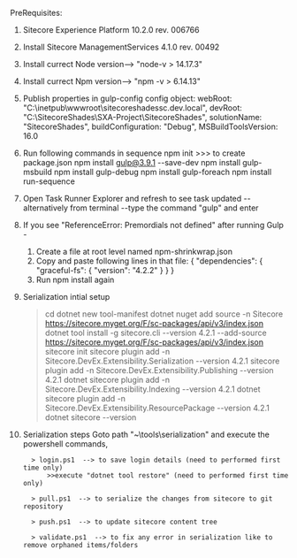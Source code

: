   PreRequisites: 
  1.  Sitecore Experience Platform 10.2.0 rev. 006766 
  2.  Install Sitecore ManagementServices 4.1.0 rev. 00492
  3.  Install currect Node version--> "node-v > 14.17.3"
  4.  Install currect Npm version--> "npm -v > 6.14.13"

1. Publish properties in gulp-config config object:
	    webRoot: "C:\\inetpub\\wwwroot\\sitecoreshadessc.dev.local",
        devRoot: "C:\SitecoreShades\SXA-Project\SitecoreShades",
        solutionName: "SitecoreShades",
        buildConfiguration: "Debug",
        MSBuildToolsVersion: 16.0

2.  Run following commands in sequence
		npm init      >>>       to create package.json
        npm install gulp@3.9.1 --save-dev
        npm install gulp-msbuild
        npm install gulp-debug
        npm install gulp-foreach
		    npm install run-sequence
		
3. Open Task Runner Explorer and refresh to see task updated
      -- alternatively from terminal --type the command "gulp" and enter

4. If you see "ReferenceError: Premordials not defined" after running Gulp - 
    1. Create a file at root level named npm-shrinkwrap.json
    2. Copy and paste following lines in that file:
        {
            "dependencies": {
              "graceful-fs": {
                "version": "4.2.2"
                  }
            }
          }
	  3. Run npm install again	

5. Serialization intial setup

      > cd <project folder>
      > dotnet new tool-manifest
      > dotnet nuget add source -n Sitecore https://sitecore.myget.org/F/sc-packages/api/v3/index.json
      > dotnet tool install -g sitecore.cli --version 4.2.1 --add-source https://sitecore.myget.org/F/sc-packages/api/v3/index.json
      > sitecore init
      > sitecore plugin add -n Sitecore.DevEx.Extensibility.Serialization --version 4.2.1
      > sitecore plugin add -n Sitecore.DevEx.Extensibility.Publishing --version 4.2.1
      > dotnet sitecore plugin add -n Sitecore.DevEx.Extensibility.Indexing --version 4.2.1
      > dotnet sitecore plugin add -n Sitecore.DevEx.Extensibility.ResourcePackage --version 4.2.1
      > dotnet sitecore --version

5.  Serialization steps
   Goto path "~\tools\serialization" and execute the powershell commands,

          > login.ps1  --> to save login details (need to performed first time only)
              >>execute "dotnet tool restore" (need to performed first time only)

          > pull.ps1  --> to serialize the changes from sitecore to git repository

          > push.ps1  --> to update sitecore content tree

          > validate.ps1  --> to fix any error in serialization like to remove orphaned items/folders
		

  

